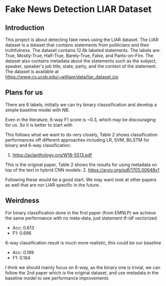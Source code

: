 # Fake News Detection LIAR Dataset

## Introduction
This project is about detecting fake news using the LIAR dataset. The LIAR dataset is a dataset that contains statements from politicians and their truthfulness. The dataset contains 12.8k labeled statements. The labels are: True, Mostly-True, Half-True, Barely-True, False, and Pants-on-Fire. The dataset also contains metadata about the statements such as the subject, speaker, speaker's job title, state, party, and the context of the statement. The dataset is available at https://www.cs.ucsb.edu/~william/data/liar_dataset.zip

## Plans for us
There are 6 labels, initially we can try binary classsification and develop a simple baseline model with NB.

Even in the literature, 6-way F1 score is ~0.3, which may be discouraging for us. So it is better to start with 

This follows what we want to do very closely, Table 2 shows classification performances off different approaches including LR, SVM, BiLSTM for binary and 6-way classification:
1. https://aclanthology.org/W18-5513.pdf

This is the original paper, Table 2 shows the results for using metadata on top of the text in hybrid CNN models:
2. https://arxiv.org/pdf/1705.00648v1

Following these would be a good start. We may want look at other papers as well that are nor LIAR specific in the future.

## Weirdness
For binary classification done in the first paper (from EMNLP) we achieve the same performance with no meta-data, just statement tf-idf vectorized
- Acc:	0.613
- F1:	0.696

6-way classification result is much more realistic, this could be our baseline

- Acc:	0.199
- F1:	0.184

I think we should mainly focus on 6-way, as the binary one is trivial, we can follow the 2nd paper which is the original dataset, and use metadata in the baseline model to see performance improvements
